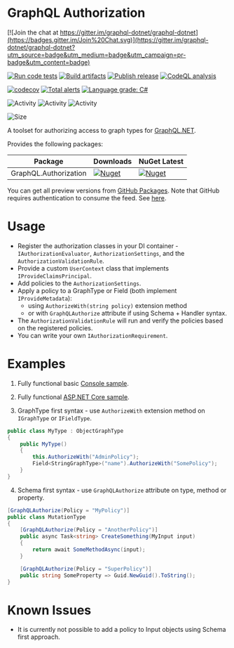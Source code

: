 # GraphQL Authorization

[![Join the chat at https://gitter.im/graphql-dotnet/graphql-dotnet](https://badges.gitter.im/Join%20Chat.svg)](https://gitter.im/graphql-dotnet/graphql-dotnet?utm_source=badge&utm_medium=badge&utm_campaign=pr-badge&utm_content=badge)

[![Run code tests](https://github.com/graphql-dotnet/authorization/actions/workflows/test.yml/badge.svg)](https://github.com/graphql-dotnet/authorization/actions/workflows/test.yml)
[![Build artifacts](https://github.com/graphql-dotnet/authorization/actions/workflows/build.yml/badge.svg)](https://github.com/graphql-dotnet/authorization/actions/workflows/build.yml)
[![Publish release](https://github.com/graphql-dotnet/authorization/actions/workflows/publish.yml/badge.svg)](https://github.com/graphql-dotnet/authorization/actions/workflows/publish.yml)
[![CodeQL analysis](https://github.com/graphql-dotnet/authorization/actions/workflows/codeql-analysis.yml/badge.svg)](https://github.com/graphql-dotnet/authorization/actions/workflows/codeql-analysis.yml)

[![codecov](https://codecov.io/gh/graphql-dotnet/authorization/branch/master/graph/badge.svg?token=TODO)](https://codecov.io/gh/graphql-dotnet/authorization)
[![Total alerts](https://img.shields.io/lgtm/alerts/g/graphql-dotnet/authorization.svg?logo=lgtm&logoWidth=18)](https://lgtm.com/projects/g/graphql-dotnet/authorization/alerts/)
[![Language grade: C#](https://img.shields.io/lgtm/grade/csharp/g/graphql-dotnet/authorization.svg?logo=lgtm&logoWidth=18)](https://lgtm.com/projects/g/graphql-dotnet/authorization/context:csharp)

![Activity](https://img.shields.io/github/commit-activity/w/graphql-dotnet/authorization)
![Activity](https://img.shields.io/github/commit-activity/m/graphql-dotnet/authorization)
![Activity](https://img.shields.io/github/commit-activity/y/graphql-dotnet/authorization)

![Size](https://img.shields.io/github/repo-size/graphql-dotnet/authorization)

A toolset for authorizing access to graph types for [GraphQL.NET](https://github.com/graphql-dotnet/graphql-dotnet).

Provides the following packages:

| Package               | Downloads                                                                                                               | NuGet Latest                                                                                                             |
|-----------------------|-------------------------------------------------------------------------------------------------------------------------|--------------------------------------------------------------------------------------------------------------------------|
| GraphQL.Authorization | [![Nuget](https://img.shields.io/nuget/dt/GraphQL.Authorization)](https://www.nuget.org/packages/GraphQL.Authorization) | [![Nuget](https://img.shields.io/nuget/v/GraphQL.Authorization)](https://www.nuget.org/packages/GraphQL.Authorization)   |

You can get all preview versions from [GitHub Packages](https://github.com/orgs/graphql-dotnet/packages?repo_name=authorization).
Note that GitHub requires authentication to consume the feed. See [here](https://docs.github.com/en/free-pro-team@latest/packages/publishing-and-managing-packages/about-github-packages#authenticating-to-github-packages).

# Usage

* Register the authorization classes in your DI container - `IAuthorizationEvaluator`, `AuthorizationSettings`, and the `AuthorizationValidationRule`.
* Provide a custom `UserContext` class that implements `IProvideClaimsPrincipal`.
* Add policies to the `AuthorizationSettings`.
* Apply a policy to a GraphType or Field (both implement `IProvideMetadata`):
  - using `AuthorizeWith(string policy)` extension method
  - or with `GraphQLAuthorize` attribute if using Schema + Handler syntax.
* The `AuthorizationValidationRule` will run and verify the policies based on the registered policies.
* You can write your own `IAuthorizationRequirement`.

# Examples

1. Fully functional basic [Console sample](src/BasicSample/Program.cs).

2. Fully functional [ASP.NET Core sample](src/Harness/Program.cs).

3. GraphType first syntax - use `AuthorizeWith` extension method on `IGraphType` or `IFieldType`.

```csharp
public class MyType : ObjectGraphType
{
    public MyType()
    {
        this.AuthorizeWith("AdminPolicy");
        Field<StringGraphType>("name").AuthorizeWith("SomePolicy");
    }
}
```

4. Schema first syntax - use `GraphQLAuthorize` attribute on type, method or property.

```csharp
[GraphQLAuthorize(Policy = "MyPolicy")]
public class MutationType
{
    [GraphQLAuthorize(Policy = "AnotherPolicy")]
    public async Task<string> CreateSomething(MyInput input)
    {
        return await SomeMethodAsync(input);
    }

    [GraphQLAuthorize(Policy = "SuperPolicy")]
    public string SomeProperty => Guid.NewGuid().ToString();
}
```

# Known Issues

* It is currently not possible to add a policy to Input objects using Schema first approach.

